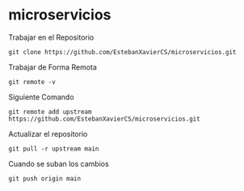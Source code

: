 # microservicios

Trabajar en el Repositorio

    git clone https://github.com/EstebanXavierCS/microservicios.git
Trabajar de Forma Remota

    git remote -v

Siguiente Comando

    git remote add upstream https://github.com/EstebanXavierCS/microservicios.git


Actualizar el repositorio

    git pull -r upstream main 

Cuando se suban los cambios

    git push origin main
